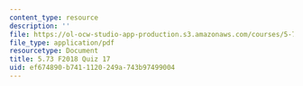```yaml
---
content_type: resource
description: ''
file: https://ol-ocw-studio-app-production.s3.amazonaws.com/courses/5-73-quantum-mechanics-i-fall-2018/ef674890b7411120249a743b97499004_MIT5_73F18_quiz17.pdf
file_type: application/pdf
resourcetype: Document
title: 5.73 F2018 Quiz 17
uid: ef674890-b741-1120-249a-743b97499004
---
```

